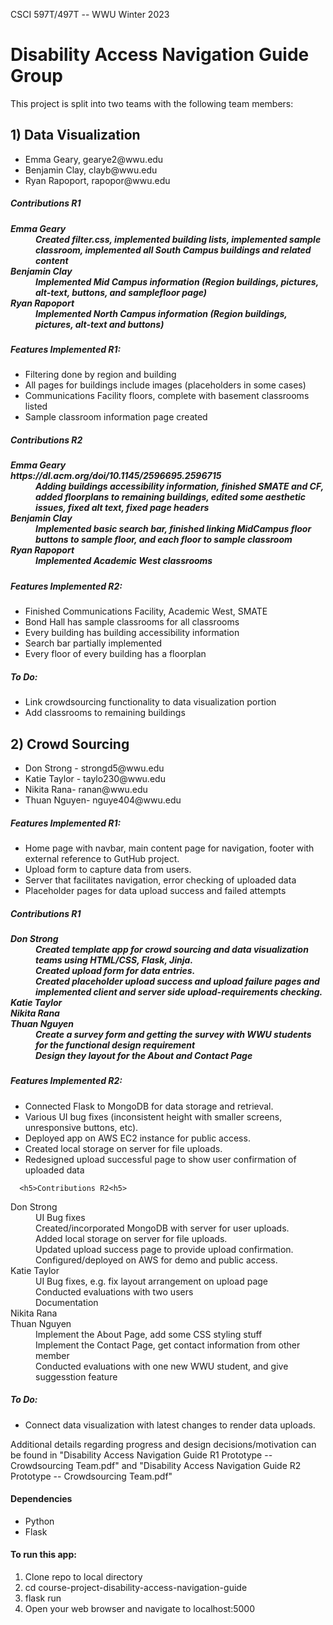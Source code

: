 CSCI 597T/497T -- WWU
Winter 2023

<h1> Disability Access Navigation Guide Group </h1>

This project is split into two teams with the following team members:

<h2> 1) Data Visualization </h2>
   <ul>
   <li> Emma Geary, gearye2@wwu.edu </li>
   <li>Benjamin Clay, clayb@wwu.edu </li>
   <li> Ryan Rapoport, rapopor@wwu.edu </li>
   </ul>

<h5> Contributions R1<h5>
   <dl>
      <dt>Emma Geary</dt>
      <dd>Created filter.css, implemented building lists, implemented sample classroom, implemented all South Campus buildings and related content</dd>
      <dt>Benjamin Clay</dt>
      <dd>Implemented Mid Campus information (Region buildings, pictures, alt-text, buttons, and samplefloor page)</dd>
      <dt>Ryan Rapoport</dt>
      <dd>Implemented North Campus information (Region buildings, pictures, alt-text and buttons)</dd>
   </dl>

<h5> Features Implemented R1: </h5>
   <ul>
   <li> Filtering done by region and building
   <li> All pages for buildings include images (placeholders in some cases)
   <li> Communications Facility floors, complete with basement classrooms listed
   <li> Sample classroom information page created
   </ul>

<h5> Contributions R2<h5>
   <dl>
      <dt>Emma Geary</dt>https://dl.acm.org/doi/10.1145/2596695.2596715
      <dd>Adding buildings accessibility information, finished SMATE and CF, added floorplans to remaining buildings, edited some aesthetic issues, fixed alt text, fixed page headers</dd>
      <dt>Benjamin Clay</dt>
      <dd>Implemented basic search bar, finished linking MidCampus floor buttons to sample floor, and each floor to sample classroom</dd>
      <dt>Ryan Rapoport</dt>
      <dd>Implemented Academic West classrooms</dd>
   </dl>

<h5> Features Implemented R2: </h5>
   <ul>
   <li> Finished Communications Facility, Academic West, SMATE
   <li> Bond Hall has sample classrooms for all classrooms
   <li> Every building has building accessibility information
   <li> Search bar partially implemented
   <li> Every floor of every building has a floorplan
   </ul>

<h5> To Do: </h5>
   <ul>
   <li> Link crowdsourcing functionality to data visualization portion
   <li> Add classrooms to remaining buildings
   </ul>

<p></p>

<h2> 2) Crowd Sourcing </h2>
<ul>
   <li> Don Strong - strongd5@wwu.edu </li>
   <li> Katie Taylor - taylo230@wwu.edu </li>
   <li> Nikita Rana- ranan@wwu.edu </li>
   <li> Thuan Nguyen- nguye404@wwu.edu </li>
</ul>

<h5> Features Implemented R1: </h5>
   <ul>
   <li> Home page with navbar, main content page for navigation, footer with external reference to GutHub project. </li>
   <li> Upload form to capture data from users. </li>
   <li> Server that facilitates navigation, error checking of uploaded data </li>
   <li> Placeholder pages for data upload success and failed attempts </li>
   </ul>
   
   <h5> Contributions R1<h5>
   <dl>
      <dt>Don Strong</dt>
         <dd>Created template app for crowd sourcing and data visualization teams using HTML/CSS, Flask, Jinja.</dd>
         <dd>Created upload form for data entries.</dd>
         <dd>Created placeholder upload success and upload failure pages and implemented client and server side upload-requirements checking.</dd>
      <dt>Katie Taylor</dt>
      <dd></dd>
      <dt>Nikita Rana</dt>
      <dd></dd>
      <dt>Thuan Nguyen</dt>
         <dd>Create a survey form and getting the survey with WWU students for the functional design requirement</dd>
         <dd>Design they layout for the About and Contact Page</dd>
     
   </dl>
   
   <h5> Features Implemented R2: </h5>
   <ul>
   <li> Connected Flask to MongoDB for data storage and retrieval. </li>
   <li> Various UI bug fixes (inconsistent height with smaller screens, unresponsive buttons, etc).</li>
   <li> Deployed app on AWS EC2 instance for public access. </li>
   <li> Created local storage on server for file uploads. </li>
   <li> Redesigned upload successful page to show user confirmation of uploaded data </li>
   </ul>
   
      <h5>Contributions R2<h5>
   <dl>
      <dt>Don Strong</dt>
      <dd>UI Bug fixes</dd>
      <dd>Created/incorporated MongoDB with server for user uploads.</dd>
      <dd>Added local storage on server for file uploads.</dd>
      <dd>Updated upload success page to provide upload confirmation.</dd>
      <dd>Configured/deployed on AWS for demo and public access.</dd>
      <dt>Katie Taylor</dt>
      <dd>UI Bug fixes, e.g. fix layout arrangement on upload page</dd>
      <dd>Conducted evaluations with two users</dd>
      <dd>Documentation</dd>
      <dt>Nikita Rana</dt>
      <dd></dd>
      <dt>Thuan Nguyen</dt>
      <dd>Implement the About Page, add some CSS styling stuff</dd>
      <dd>Implement the Contact Page, get contact information from other member</dd>
       <dd>Conducted evaluations with one new WWU student, and give suggesstion feature</dd>
      <dd></dd>
   </dl>

<h5> To Do: </h5>
   <ul>
   <li> Connect data visualization with latest changes to render data uploads.</li>
   </ul>
<p>Additional details regarding progress and design decisions/motivation can be found in "Disability Access Navigation Guide R1 Prototype -- Crowdsourcing Team.pdf" and "Disability Access Navigation Guide R2 Prototype -- Crowdsourcing Team.pdf"</p>

<p></p>

<h4> Dependencies </h4>
<ul>
   <li> Python </li>
   <li> Flask </li>
</ul>

<h4> To run this app: </h4>
<ol>
   <li> Clone repo to local directory </li>
   <li> cd course-project-disability-access-navigation-guide </li>
   <li> flask run </li>
   <li> Open your web browser and navigate to localhost:5000 </li>
</ol>
